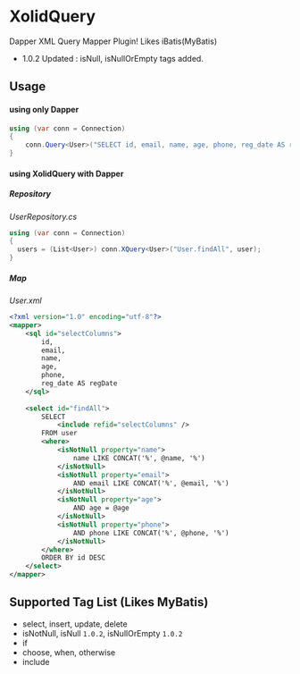 # XolidQuery
Dapper XML Query Mapper Plugin! Likes iBatis(MyBatis)



- 1.0.2 Updated : isNull, isNullOrEmpty tags added.



## Usage

#### using only Dapper

```C#
using (var conn = Connection)
{
	conn.Query<User>("SELECT id, email, name, age, phone, reg_date AS regDate FROM user WHERE name LIKE CONCAT('%', @name, '%')", new {name = "Smith"});
}
```



#### using XolidQuery with Dapper

##### Repository

*UserRepository.cs*

```C#
using (var conn = Connection)
{
  users = (List<User>) conn.XQuery<User>("User.findAll", user);
}
```



##### Map

*User.xml*

```xml
<?xml version="1.0" encoding="utf-8"?>
<mapper>
    <sql id="selectColumns">
        id,
        email,
        name,
        age,        
        phone,
        reg_date AS regDate
    </sql>
    
    <select id="findAll">
        SELECT
            <include refid="selectColumns" />
        FROM user
        <where>
            <isNotNull property="name">
                name LIKE CONCAT('%', @name, '%')
            </isNotNull>
            <isNotNull property="email">
                AND email LIKE CONCAT('%', @email, '%')
            </isNotNull>
            <isNotNull property="age">
                AND age = @age
            </isNotNull>
            <isNotNull property="phone">
                AND phone LIKE CONCAT('%', @phone, '%')
            </isNotNull>
        </where>
        ORDER BY id DESC
    </select>
</mapper>
```



## Supported Tag List (Likes MyBatis)

- select, insert, update, delete
- isNotNull, isNull `1.0.2`, isNullOrEmpty `1.0.2`
- if
- choose, when, otherwise
- include

